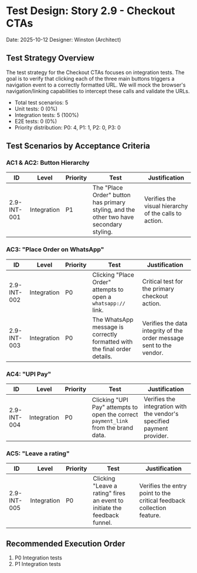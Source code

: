 # Test Design: Story 2.9 - Checkout CTAs

Date: 2025-10-12
Designer: Winston (Architect)

## Test Strategy Overview

The test strategy for the Checkout CTAs focuses on integration tests. The goal is to verify that clicking each of the three main buttons triggers a navigation event to a correctly formatted URL. We will mock the browser's navigation/linking capabilities to intercept these calls and validate the URLs.

- Total test scenarios: 5
- Unit tests: 0 (0%)
- Integration tests: 5 (100%)
- E2E tests: 0 (0%)
- Priority distribution: P0: 4, P1: 1, P2: 0, P3: 0

## Test Scenarios by Acceptance Criteria

### AC1 & AC2: Button Hierarchy

| ID           | Level       | Priority | Test                                                                 | Justification                                                              |
| ------------ | ----------- | -------- | -------------------------------------------------------------------- | -------------------------------------------------------------------------- |
| 2.9-INT-001  | Integration | P1       | The "Place Order" button has primary styling, and the other two have secondary styling. | Verifies the visual hierarchy of the calls to action.                      |

### AC3: "Place Order on WhatsApp"

| ID           | Level       | Priority | Test                                                                 | Justification                                                              |
| ------------ | ----------- | -------- | -------------------------------------------------------------------- | -------------------------------------------------------------------------- |
| 2.9-INT-002  | Integration | P0       | Clicking "Place Order" attempts to open a `whatsapp://` link.        | Critical test for the primary checkout action.                             |
| 2.9-INT-003  | Integration | P0       | The WhatsApp message is correctly formatted with the final order details. | Verifies the data integrity of the order message sent to the vendor.       |

### AC4: "UPI Pay"

| ID           | Level       | Priority | Test                                                                 | Justification                                                              |
| ------------ | ----------- | -------- | -------------------------------------------------------------------- | -------------------------------------------------------------------------- |
| 2.9-INT-004  | Integration | P0       | Clicking "UPI Pay" attempts to open the correct `payment_link` from the brand data. | Verifies the integration with the vendor's specified payment provider.     |

### AC5: "Leave a rating"

| ID           | Level       | Priority | Test                                                                 | Justification                                                              |
| ------------ | ----------- | -------- | -------------------------------------------------------------------- | -------------------------------------------------------------------------- |
| 2.9-INT-005  | Integration | P0       | Clicking "Leave a rating" fires an event to initiate the feedback funnel. | Verifies the entry point to the critical feedback collection feature.      |

## Recommended Execution Order

1.  P0 Integration tests
2.  P1 Integration tests
